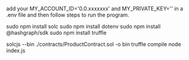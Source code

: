 add your MY_ACCOUNT_ID='0.0.xxxxxxx' and MY_PRIVATE_KEY='' in a .env file and then follow steps to run the program.

sudo npm install solc
sudo npm install dotenv
sudo npm install @hashgraph/sdk
sudo npm install truffle

solcjs --bin ./contracts/ProductContract.sol -o bin
truffle compile
node index.js